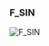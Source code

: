 ### F_SIN



![F_SIN](https://user-images.githubusercontent.com/116869307/214145144-c567d2d6-40d6-4df3-a9ef-5e336b6ff32f.png)




















